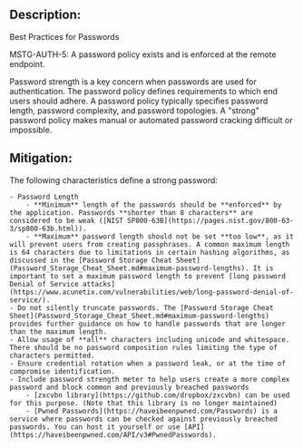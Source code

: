 ## Description:

Best Practices for Passwords

MSTG-AUTH-5: A password policy exists and is enforced at the remote endpoint.

Password strength is a key concern when passwords are used for authentication. The password policy defines requirements to which end users should adhere. A password policy typically specifies password length, password complexity, and password topologies. A "strong" password policy makes manual or automated password cracking difficult or impossible.


## Mitigation:

The following characteristics define a strong password:

	- Password Length
	    - **Minimum** length of the passwords should be **enforced** by the application. Passwords **shorter than 8 characters** are considered to be weak ([NIST SP800-63B](https://pages.nist.gov/800-63-3/sp800-63b.html)).
	    - **Maximum** password length should not be set **too low**, as it will prevent users from creating passphrases. A common maximum length is 64 characters due to limitations in certain hashing algorithms, as discussed in the [Password Storage Cheat Sheet](Password_Storage_Cheat_Sheet.md#maximum-password-lengths). It is important to set a maximum password length to prevent [long password Denial of Service attacks](https://www.acunetix.com/vulnerabilities/web/long-password-denial-of-service/).
	- Do not silently truncate passwords. The [Password Storage Cheat Sheet](Password_Storage_Cheat_Sheet.md#maximum-password-lengths) provides further guidance on how to handle passwords that are longer than the maximum length.
	- Allow usage of **all** characters including unicode and whitespace. There should be no password composition rules limiting the type of characters permitted.
	- Ensure credential rotation when a password leak, or at the time of compromise identification.
	- Include password strength meter to help users create a more complex password and block common and previously breached passwords
	    - [zxcvbn library](https://github.com/dropbox/zxcvbn) can be used for this purpose. (Note that this library is no longer maintained)
	    - [Pwned Passwords](https://haveibeenpwned.com/Passwords) is a service where passwords can be checked against previously breached passwords. You can host it yourself or use [API](https://haveibeenpwned.com/API/v3#PwnedPasswords).
